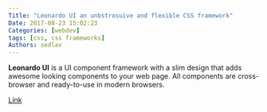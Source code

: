 ```yaml
---
Title: "Leonardo UI an unbstrosuive and flexible CSS framework"
Date: 2017-08-23 15:02:23
Categories: [webdev]
tags: [css, css frameworks]
Authors: sedlav
---
```


**Leonardo UI** is a UI component framework with a slim design that adds awesome looking components to your web page. All components are cross-browser and ready-to-use in modern browsers. 

[Link](https://qlik-oss.github.io/leonardo-ui/index.html)

